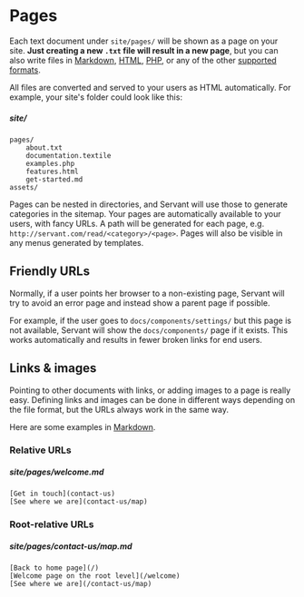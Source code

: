 
# Pages

Each text document under `site/pages/` will be shown as a page on your site. **Just creating a new `.txt` file will result in a new page**, but you can also write files in [Markdown](/docs/template-formats/markdown), [HTML](/docs/template-formats/HTML), [PHP](/docs/template-formats/PHP), or any of the other [supported formats](/docs/template-formats).

All files are converted and served to your users as HTML automatically. For example, your site's folder could look like this:



##### site/
	pages/
		about.txt
		documentation.textile
		examples.php
		features.html
		get-started.md
	assets/

Pages can be nested in directories, and Servant will use those to generate categories in the sitemap. Your pages are automatically available to your users, with fancy URLs. A path will be generated for each page, e.g. `http://servant.com/read/<category>/<page>`. Pages will also be visible in any menus generated by templates.



## Friendly URLs

Normally, if a user points her browser to a non-existing page, Servant will try to avoid an error page and instead show a parent page if possible.

For example, if the user goes to `docs/components/settings/` but this page is not available, Servant will show the `docs/components/` page if it exists. This works automatically and results in fewer broken links for end users.



## Links & images

Pointing to other documents with links, or adding images to a page is really easy. Defining links and images can be done in different ways depending on the file format, but the URLs always work in the same way.

Here are some examples in [Markdown](/docs/template-formats/markdown).

### Relative URLs

##### site/pages/welcome.md
	[Get in touch](contact-us)
	[See where we are](contact-us/map)

### Root-relative URLs

##### site/pages/contact-us/map.md
	[Back to home page](/)
	[Welcome page on the root level](/welcome)
	[See where we are](/contact-us/map)
